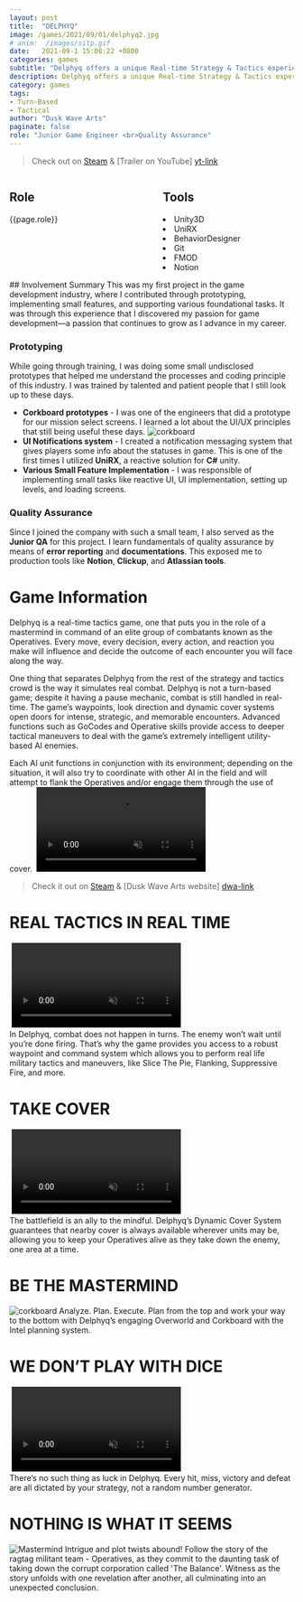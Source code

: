 ```yaml
---
layout: post
title:  "DELPHYQ"
image: /games/2021/09/01/delphyq2.jpg
# anim:  /images/sitp.gif
date:   2021-09-1 15:08:22 +0800
categories: games
subtitle: "Delphyq offers a unique Real-time Strategy & Tactics experience, that puts you in the seat of the Mastermind"
description: Delphyq offers a unique Real-time Strategy & Tactics experience, that puts you in the seat of the Mastermind.
category: games
tags: 
- Turn-Based
- Tactical
author: "Dusk Wave Arts"
paginate: false
role: "Junior Game Engineer <br>Quality Assurance"
---
```

> Check out on [Steam][steam-link] &
> [Trailer on YouTube] [yt-link]
<div style="display: flex; justify-content: space-between;">

  <div style="flex: 1; padding-right: 20px;">
    <h2>Role</h2>
	<p>{{page.role}}</p>
  </div>

  <div style="flex: 1; padding-left: 20px;">
    <h2>Tools</h2>
    <p><li>Unity3D</li>
	<li>UniRX</li>
	<li>BehaviorDesigner</li>
	<li>Git</li>
	<li>FMOD</li>
	<li>Notion</li></p>
  </div>

</div>
## Involvement Summary
This was my first project in the game development industry, where I contributed through prototyping, implementing small features, and supporting various foundational tasks. It was through this experience that I discovered my passion for game development—a passion that continues to grow as I advance in my career.

### Prototyping
While going through training, I was doing some small undisclosed prototypes that helped me understand the processes and coding principle of this industry. I was trained by talented and patient people that I still look up to these days.
- **Corkboard prototypes** - I was one of the engineers that did a prototype for our mission select screens. I learned a lot about the UI/UX principles that still being useful these days.
![corkboard](/games/2021/09/01/corkboard.gif)
- **UI Notifications system** - I created a notification messaging system that gives players some info about the statuses in game. This is one of the first times I utilized **UniRX**, a reactive solution for **C#** unity.  
- **Various Small Feature Implementation** - I was responsible of implementing small tasks like reactive UI, UI implementation, setting up levels, and loading screens.

### Quality Assurance
Since I joined the company with such a small team, I also served as the **Junior QA** for this project. I learn fundamentals of quality assurance by means of **error reporting** and **documentations**. This exposed me to production tools like **Notion**, **Clickup**, and **Atlassian tools**.

# Game Information
Delphyq is a real-time tactics game, one that puts you in the role of a mastermind in command of an elite group of combatants known as the Operatives. Every move, every decision, every action, and reaction you make will influence and decide the outcome of each encounter you will face along the way.

One thing that separates Delphyq from the rest of the strategy and tactics crowd is the way it simulates real combat. Delphyq is not a turn-based game; despite it having a pause mechanic, combat is still handled in real-time. The game’s waypoints, look direction and dynamic cover systems open doors for intense, strategic, and memorable encounters. Advanced functions such as GoCodes and Operative skills provide access to deeper tactical maneuvers to deal with the game’s extremely intelligent utility-based AI enemies.

Each AI unit functions in conjunction with its environment; depending on the situation, it will also try to coordinate with other AI in the field and will attempt to flank the Operatives and/or engage them through the use of cover.
&nbsp;<video loop="true" muted="true" autoplay="true">
	<source src="https://shared.fastly.steamstatic.com/store_item_assets/steam/apps/1150820/extras/1454396bae454512037d468c6c22374d.webm">
</video> <br/>
> Check it out on [Steam][steam-link] &
> [Dusk Wave Arts website] [dwa-link]

# REAL TACTICS IN REAL TIME
&nbsp;<video loop="true" muted="true" autoplay="true">
	<source src="https://shared.fastly.steamstatic.com/store_item_assets/steam/apps/1150820/extras/fb8f06ac47f730feb856b40d57723bc5.webm">
</video> <br/>
In Delphyq, combat does not happen in turns. The enemy won’t wait until you’re done firing. That’s why the game provides you access to a robust waypoint and command system which allows you to perform real life military tactics and maneuvers, like Slice The Pie, Flanking, Suppressive Fire, and more.

# TAKE COVER
&nbsp;<video loop="true" muted="true" autoplay="true">
	<source src="https://shared.fastly.steamstatic.com/store_item_assets/steam/apps/1150820/extras/b49281a8017599eed4a7e2e68aecce90.webm">
</video> <br/>
The battlefield is an ally to the mindful. Delphyq’s Dynamic Cover System guarantees that nearby cover is always available wherever units may be, allowing you to keep your Operatives alive as they take down the enemy, one area at a time.

# BE THE MASTERMIND
![corkboard](https://shared.fastly.steamstatic.com/store_item_assets/steam/apps/1150820/extras/be86a0f6a00efc2c3bf04df4311f1e9a.avif?t=1679886007)
Analyze. Plan. Execute. Plan from the top and work your way to the bottom with Delphyq’s engaging Overworld and Corkboard with the Intel planning system.

# WE DON’T PLAY WITH DICE
&nbsp;<video loop="true" muted="true" autoplay="true">
	<source src="https://shared.fastly.steamstatic.com/store_item_assets/steam/apps/1150820/extras/47bb45231b94824692446f408d5c966e.webm">
</video> <br/>
There’s no such thing as luck in Delphyq. Every hit, miss, victory and defeat are all dictated by your strategy, not a random number generator.

# NOTHING IS WHAT IT SEEMS
![Mastermind](https://shared.fastly.steamstatic.com/store_item_assets/steam/apps/1150820/extras/b4d547558f5e34c5d0893268811d427d.avif?t=1679886007)
Intrigue and plot twists abound! Follow the story of the ragtag militant team - Operatives, as they commit to the daunting task of taking down the corrupt corporation called 'The Balance'. Witness as the story unfolds with one revelation after another, all culminating into an unexpected conclusion.

[steam-link]: https://store.steampowered.com/app/1150820/Delphyq/
[dwa-link]: https://duskwavearts.com/
[yt-link]: https://youtu.be/WyATX2cfBk0

